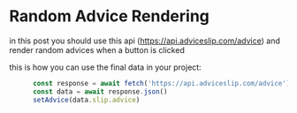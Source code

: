 # Random Advice Rendering

in this post you should use this api (https://api.adviceslip.com/advice) and render random advices 
when a button is clicked

this is how you can use the final data in your project:

```jsx
      const response = await fetch('https://api.adviceslip.com/advice')
      const data = await response.json()
      setAdvice(data.slip.advice) 
```